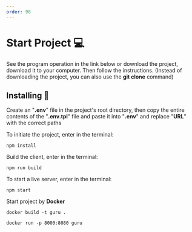 ```yaml
---
order: 98
---
```


# Start Project :computer:	

See the program operation in the link below or download the project, download it to your computer. Then follow the instructions. (Instead of downloading the project, you can also use the **git clone** command)

## Installing :open_file_folder:

Create an "**.env**" file in the project's root directory, then copy the entire contents of the "**.env.tpl**" file and paste it into "**.env**" and replace "**URL**" with the correct paths

To initiate the project, enter in the terminal:

```
npm install
```

Build the client, enter in the terminal:

```
npm run build
```

To start a live server, enter in the terminal:

```
npm start
```

Start project by **Docker**

```
docker build -t guru .
```

```
docker run -p 8000:8080 guru
```